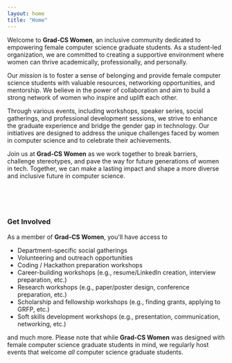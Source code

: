 ```yaml
---
layout: home
title: "Home"
---
```


Welcome to **Grad-CS Women**, an inclusive community dedicated to empowering female computer science graduate students. As a student-led organization, we are committed to creating a supportive environment where women can thrive academically, professionally, and personally.

Our *mission* is to foster a sense of belonging and provide female computer science students with valuable resources, networking opportunities, and mentorship. We believe in the power of collaboration and aim to build a strong network of women who inspire and uplift each other.

Through various events, including workshops, speaker series, social gatherings, and professional development sessions, we strive to enhance the graduate experience and bridge the gender gap in technology. Our initiatives are designed to address the unique challenges faced by women in computer science and to celebrate their achievements.

Join us at **Grad-CS Women** as we work together to break barriers, challenge stereotypes, and pave the way for future generations of women in tech. Together, we can make a lasting impact and shape a more diverse and inclusive future in computer science.

<br />
<br />
<br />

### **Get Involved**
As a member of **Grad-CS Women**, you'll have access to 

* Department-specific social gatherings 
* Volunteering and outreach opportunities
* Coding / Hackathon preparation workshops
* Career-building workshops (e.g., resume/LinkedIn creation, interview preparation, etc.)
* Research workshops (e.g., paper/poster design, conference preparation, etc.)
* Scholarship and fellowship workshops (e.g., finding grants, applying to GRFP, etc.)
* Soft skills development workshops (e.g., presentation, communication, networking, etc.)

and much more. Please note that while **Grad-CS Women** was designed with female computer science graduate students in mind, we regularly host events that welcome *all* computer science graduate students.
